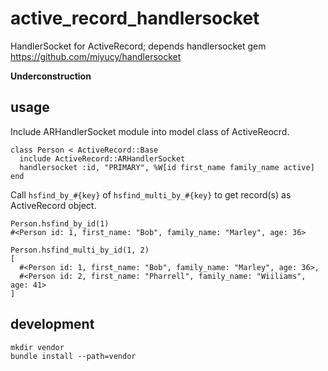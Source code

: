 active_record_handlersocket
===========================

HandlerSocket for ActiveRecord; depends handlersocket gem https://github.com/miyucy/handlersocket


**Underconstruction**

usage
------------------------------------------------------------

Include ARHandlerSocket module into model class of ActiveReocrd.

```
class Person < ActiveRecord::Base
  include ActiveRecord::ARHandlerSocket
  handlersocket :id, "PRIMARY", %W[id first_name family_name active]
end
```

Call `hsfind_by_#{key}` of `hsfind_multi_by_#{key}` to get record(s) as ActiveRecord object.

```
Person.hsfind_by_id(1)
#<Person id: 1, first_name: "Bob", family_name: "Marley", age: 36>

Person.hsfind_multi_by_id(1, 2)
[
  #<Person id: 1, first_name: "Bob", family_name: "Marley", age: 36>,
  #<Person id: 2, first_name: "Pharrell", family_name: "Wiiliams", age: 41>
]
```


development
------------------------------------------------------------

```
mkdir vendor
bundle install --path=vendor
```
